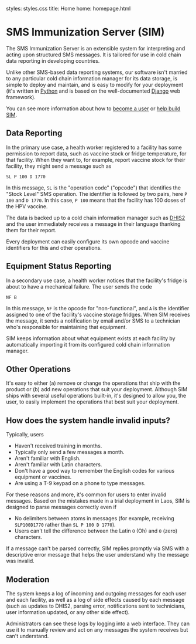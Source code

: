 styles: styles.css
title: Home
home: homepage.html

# SMS Immunization Server (SIM) #

The SMS Immunization Server is an extensible system for interpreting and acting upon structured SMS 
messages. It is tailored for use in cold chain data reporting in developing countries. 

Unlike other SMS-based data reporting systems, our software isn't married to any particular cold 
chain information manager for its data storage, is simple to deploy and maintain, and is easy to 
modify for your deployment (it's written in [Python](https://www.python.org/) and is based on the 
well-documented [Django](https://www.djangoproject.com/) web framework).

You can see more information about how to [become a user](user-docs.html) or 
[help build SIM](dev-docs.html).

## Data Reporting ##

In the primary use case, a health worker registered to a facility has some permission to report 
data, such as vaccine stock or fridge temperature, for that facility. When they want to, for 
example, report vaccine stock for their facility, they might send a message such as 

	SL P 100 D 1770

In this message, ```SL``` is the "operation code" ("opcode") that identifies the "Stock Level" SMS 
operation. The identifier is followed by two pairs, here ```P 100``` and ```D 1770```. In this 
case, ```P 100``` means that the facility has 100 doses of the HPV vaccine. 

The data is backed up to a cold chain information manager such as [DHIS2](http://www.dhis2.org/) 
and the user immediately receives a message in their language thanking them for their report.

Every deployment can easily configure its own opcode and vaccine identifiers for this and other 
operations.

## Equipment Status Reporting ##

In a secondary use case, a health worker notices that the facility's fridge is about to have a 
mechanical failure. The user sends the code
		
	NF B

In this message, ```NF``` is the opcode for "non-functional", and ```A``` is the identifier 
assigned to one of the facility's vaccine storage fridges. When SIM receives the message, it sends 
a notification by email and/or SMS to a technician who's responsible for maintaining that equipment. 

SIM keeps information about what equipment exists at each facility by automatically importing it 
from its configured cold chain information manager.

## Other Operations ##

It's easy to either (a) remove or change the operations that ship with the product or (b) add new 
operations that suit your deployment. Although SIM ships with several useful operations built-in, 
it's designed to allow you, the user, to easily implement the operations that best suit your 
deployment.

## How does the system handle invalid inputs? ##

Typically, users

* Haven't received training in months. 
* Typically only send a few messages a month.
* Aren't familiar with English.
* Aren't familiar with Latin characters. 
* Don't have a good way to remember the English codes for various equipment or vaccines. 
* Are using a T-9 keypad on a phone to type messages.

For these reasons and more, it's common for users to enter invalid messages. Based on the mistakes 
made in a trial deployment in Laos, SIM is designed to parse messages correctly even if

* No delimiters between atoms in messages (for example, receiving ```SLP100D1770``` rather than 
```SL P 100 D 1770```).
* Users can't tell the difference between the Latin ```O``` (Oh) and ```0``` (zero) characters.

If a message can't be parsed correctly, SIM replies promptly via SMS with a descriptive error 
message that helps the user understand why the message was invalid. 

## Moderation

The system keeps a log of incoming and outgoing messages for each user and each facility, as well 
as a log of side effects caused by each message (such as updates to DHIS2, parsing error, 
notifications sent to technicians, user information updated, or any other side effect). 

Administrators can see these logs by logging into a web interface. They can use it to manually 
review and act on any messages the system receives but can't understand. 